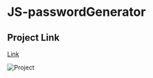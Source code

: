 # JS-passwordGenerator

## Project Link
[Link](https://js-password-generator-rust.vercel.app/)

![Project](https://user-images.githubusercontent.com/109015467/195062023-001e99b0-d005-4f93-9000-209f801594bf.png)
